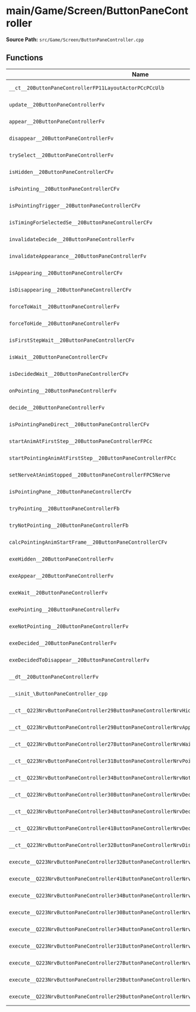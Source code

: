 # main/Game/Screen/ButtonPaneController

**Source Path:** `src/Game/Screen/ButtonPaneController.cpp`

## Functions

| Name | Address | Match % |
|------|---------|---------|
| `__ct__20ButtonPaneControllerFP11LayoutActorPCcPCcUlb` | `0x8034C6B4` | :white_check_mark: (100.0%) |
| `update__20ButtonPaneControllerFv` | `0x8034C7B8` | :white_check_mark: (100.0%) |
| `appear__20ButtonPaneControllerFv` | `0x8034C7F8` | :white_check_mark: (100.0%) |
| `disappear__20ButtonPaneControllerFv` | `0x8034C86C` | :white_check_mark: (100.0%) |
| `trySelect__20ButtonPaneControllerFv` | `0x8034C87C` | :white_check_mark: (100.0%) |
| `isHidden__20ButtonPaneControllerCFv` | `0x8034C90C` | :white_check_mark: (100.0%) |
| `isPointing__20ButtonPaneControllerCFv` | `0x8034C914` | :white_check_mark: (100.0%) |
| `isPointingTrigger__20ButtonPaneControllerCFv` | `0x8034C91C` | :white_check_mark: (100.0%) |
| `isTimingForSelectedSe__20ButtonPaneControllerCFv` | `0x8034C978` | :white_check_mark: (100.0%) |
| `invalidateDecide__20ButtonPaneControllerFv` | `0x8034C9D8` | :white_check_mark: (100.0%) |
| `invalidateAppearance__20ButtonPaneControllerFv` | `0x8034C9E4` | :white_check_mark: (100.0%) |
| `isAppearing__20ButtonPaneControllerCFv` | `0x8034C9F8` | :white_check_mark: (100.0%) |
| `isDisappearing__20ButtonPaneControllerCFv` | `0x8034CA00` | :white_check_mark: (100.0%) |
| `forceToWait__20ButtonPaneControllerFv` | `0x8034CA08` | :white_check_mark: (100.0%) |
| `forceToHide__20ButtonPaneControllerFv` | `0x8034CA24` | :white_check_mark: (100.0%) |
| `isFirstStepWait__20ButtonPaneControllerCFv` | `0x8034CA2C` | :white_check_mark: (100.0%) |
| `isWait__20ButtonPaneControllerCFv` | `0x8034CA88` | :white_check_mark: (100.0%) |
| `isDecidedWait__20ButtonPaneControllerCFv` | `0x8034CA90` | :white_check_mark: (100.0%) |
| `onPointing__20ButtonPaneControllerFv` | `0x8034CA98` | :white_check_mark: (100.0%) |
| `decide__20ButtonPaneControllerFv` | `0x8034CAA8` | :white_check_mark: (100.0%) |
| `isPointingPaneDirect__20ButtonPaneControllerCFv` | `0x8034CAB8` | :white_check_mark: (100.0%) |
| `startAnimAtFirstStep__20ButtonPaneControllerFPCc` | `0x8034CAD4` | :white_check_mark: (100.0%) |
| `startPointingAnimAtFirstStep__20ButtonPaneControllerFPCc` | `0x8034CB34` | :white_check_mark: (100.0%) |
| `setNerveAtAnimStopped__20ButtonPaneControllerFPC5Nerve` | `0x8034CB88` | :white_check_mark: (100.0%) |
| `isPointingPane__20ButtonPaneControllerCFv` | `0x8034CBE0` | :white_check_mark: (100.0%) |
| `tryPointing__20ButtonPaneControllerFb` | `0x8034CC40` | :white_check_mark: (100.0%) |
| `tryNotPointing__20ButtonPaneControllerFb` | `0x8034CCE0` | :white_check_mark: (100.0%) |
| `calcPointingAnimStartFrame__20ButtonPaneControllerCFv` | `0x8034CD6C` | :white_check_mark: (100.0%) |
| `exeHidden__20ButtonPaneControllerFv` | `0x8034CE30` | :white_check_mark: (100.0%) |
| `exeAppear__20ButtonPaneControllerFv` | `0x8034CE70` | :white_check_mark: (100.0%) |
| `exeWait__20ButtonPaneControllerFv` | `0x8034CEC0` | :white_check_mark: (100.0%) |
| `exePointing__20ButtonPaneControllerFv` | `0x8034CF14` | :white_check_mark: (100.0%) |
| `exeNotPointing__20ButtonPaneControllerFv` | `0x8034CF80` | :white_check_mark: (100.0%) |
| `exeDecided__20ButtonPaneControllerFv` | `0x8034CFE4` | :white_check_mark: (100.0%) |
| `exeDecidedToDisappear__20ButtonPaneControllerFv` | `0x8034D058` | :white_check_mark: (100.0%) |
| `__dt__20ButtonPaneControllerFv` | `0x8034D0CC` | :white_check_mark: (100.0%) |
| `__sinit_\ButtonPaneController_cpp` | `0x8034D124` | :white_check_mark: (100.0%) |
| `__ct__Q223NrvButtonPaneController29ButtonPaneControllerNrvHiddenFv` | `0x8034D188` | :white_check_mark: (100.0%) |
| `__ct__Q223NrvButtonPaneController29ButtonPaneControllerNrvAppearFv` | `0x8034D198` | :white_check_mark: (100.0%) |
| `__ct__Q223NrvButtonPaneController27ButtonPaneControllerNrvWaitFv` | `0x8034D1A8` | :white_check_mark: (100.0%) |
| `__ct__Q223NrvButtonPaneController31ButtonPaneControllerNrvPointingFv` | `0x8034D1B8` | :white_check_mark: (100.0%) |
| `__ct__Q223NrvButtonPaneController34ButtonPaneControllerNrvNotPointingFv` | `0x8034D1C8` | :white_check_mark: (100.0%) |
| `__ct__Q223NrvButtonPaneController30ButtonPaneControllerNrvDecidedFv` | `0x8034D1D8` | :white_check_mark: (100.0%) |
| `__ct__Q223NrvButtonPaneController34ButtonPaneControllerNrvDecidedWaitFv` | `0x8034D1E8` | :white_check_mark: (100.0%) |
| `__ct__Q223NrvButtonPaneController41ButtonPaneControllerNrvDecidedToDisappearFv` | `0x8034D1F8` | :white_check_mark: (100.0%) |
| `__ct__Q223NrvButtonPaneController32ButtonPaneControllerNrvDisappearFv` | `0x8034D208` | :white_check_mark: (100.0%) |
| `execute__Q223NrvButtonPaneController32ButtonPaneControllerNrvDisappearCFP5Spine` | `0x8034D218` | :white_check_mark: (100.0%) |
| `execute__Q223NrvButtonPaneController41ButtonPaneControllerNrvDecidedToDisappearCFP5Spine` | `0x8034D258` | :white_check_mark: (100.0%) |
| `execute__Q223NrvButtonPaneController34ButtonPaneControllerNrvDecidedWaitCFP5Spine` | `0x8034D260` | :white_check_mark: (100.0%) |
| `execute__Q223NrvButtonPaneController30ButtonPaneControllerNrvDecidedCFP5Spine` | `0x8034D264` | :white_check_mark: (100.0%) |
| `execute__Q223NrvButtonPaneController34ButtonPaneControllerNrvNotPointingCFP5Spine` | `0x8034D26C` | :white_check_mark: (100.0%) |
| `execute__Q223NrvButtonPaneController31ButtonPaneControllerNrvPointingCFP5Spine` | `0x8034D274` | :white_check_mark: (100.0%) |
| `execute__Q223NrvButtonPaneController27ButtonPaneControllerNrvWaitCFP5Spine` | `0x8034D27C` | :white_check_mark: (100.0%) |
| `execute__Q223NrvButtonPaneController29ButtonPaneControllerNrvAppearCFP5Spine` | `0x8034D284` | :white_check_mark: (100.0%) |
| `execute__Q223NrvButtonPaneController29ButtonPaneControllerNrvHiddenCFP5Spine` | `0x8034D28C` | :white_check_mark: (100.0%) |